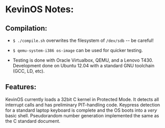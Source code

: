 KevinOS Notes:
==============

Compilation:
------------

+ `$ ./compile.sh` overwrites the filesystem of `/dev/sdb` -- be careful!

+ `$ qemu-system-i386 os-image` can be used for quicker testing. 

+ Testing is done with Oracle Virtualbox, QEMU, and a Lenovo T430. Development done on Ubuntu 12.04 with a standard GNU toolchain (GCC, LD, etc).

Features:
---------

KevinOS currently loads a 32bit C kernel in Protected Mode.  It detects all interrupt calls and has preliminary PIT-handling code.  Keypress detection for a standard laptop keyboard is complete and the OS boots into a _very_ basic shell.  Pseudorandom number generation implemented the same as the C standard document.
